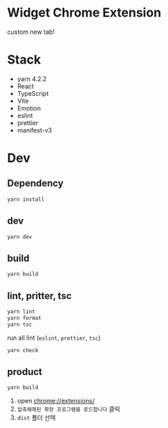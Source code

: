 # Widget Chrome Extension

custom new tab!

# Stack

- yarn 4.2.2
- React
- TypeScript
- Vite
- Emotion
- eslint
- prettier
- manifest-v3

# Dev

## Dependency

```bash
yarn install
```

## dev

```bash
yarn dev
```

## build

```bash
yarn build
```

## lint, pritter, tsc

```bash
yarn lint
yarn format
yarn tsc
```

run all lint (`eslint`, `prettier`, `tsc`)

```bash
yarn check
```

## product

```bash
yarn build
```

1. open [chrome://extensions/](chrome://extensions/)
2. `압축해제된 확장 프로그램을 로드합니다` 클릭
3. `dist` 폴더 선택
